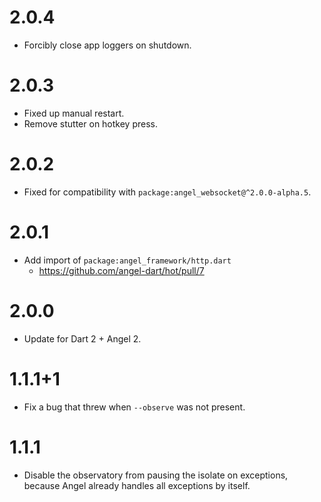 # 2.0.4
* Forcibly close app loggers on shutdown.

# 2.0.3
* Fixed up manual restart.
* Remove stutter on hotkey press.

# 2.0.2
* Fixed for compatibility with `package:angel_websocket@^2.0.0-alpha.5`.

# 2.0.1
* Add import of `package:angel_framework/http.dart`
  * https://github.com/angel-dart/hot/pull/7

# 2.0.0
* Update for Dart 2 + Angel 2.

# 1.1.1+1
* Fix a bug that threw when `--observe` was not present.

# 1.1.1
* Disable the observatory from pausing the isolate
on exceptions, because Angel already handles
all exceptions by itself.
